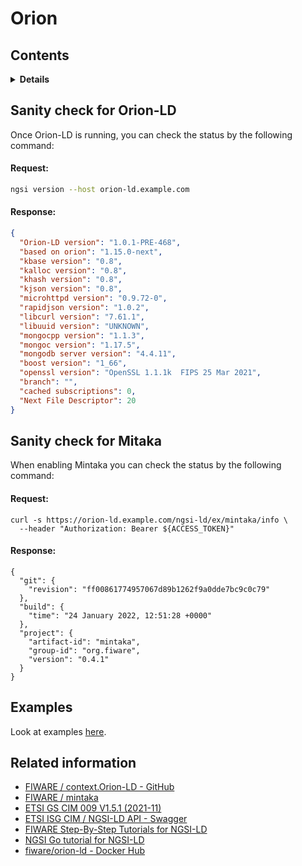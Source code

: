 # Orion

## Contents

<details>
<summary><strong>Details</strong></summary>

-   [Sanity check for Orion-LD](#sanity-check-for-orion-ld)
-   [Sanity check for Mitaka](#sanity-check-for-mitaka)
-   [Examples](#examples)
-   [Related information](#related-information)

</details>

## Sanity check for Orion-LD

Once Orion-LD is running, you can check the status by the following command:

#### Request:

```bash
ngsi version --host orion-ld.example.com
```

#### Response:

```json
{
  "Orion-LD version": "1.0.1-PRE-468",
  "based on orion": "1.15.0-next",
  "kbase version": "0.8",
  "kalloc version": "0.8",
  "khash version": "0.8",
  "kjson version": "0.8",
  "microhttpd version": "0.9.72-0",
  "rapidjson version": "1.0.2",
  "libcurl version": "7.61.1",
  "libuuid version": "UNKNOWN",
  "mongocpp version": "1.1.3",
  "mongoc version": "1.17.5",
  "mongodb server version": "4.4.11",
  "boost version": "1_66",
  "openssl version": "OpenSSL 1.1.1k  FIPS 25 Mar 2021",
  "branch": "",
  "cached subscriptions": 0,
  "Next File Descriptor": 20
}
```

## Sanity check for Mitaka

When enabling Mintaka you can check the status by the following command:

#### Request:

```
curl -s https://orion-ld.example.com/ngsi-ld/ex/mintaka/info \
  --header "Authorization: Bearer ${ACCESS_TOKEN}"
```

#### Response:

```
{
  "git": {
    "revision": "ff00861774957067d89b1262f9a0dde7bc9c0c79"
  },
  "build": {
    "time": "24 January 2022, 12:51:28 +0000"
  },
  "project": {
    "artifact-id": "mintaka",
    "group-id": "org.fiware",
    "version": "0.4.1"
  }
}
```

## Examples

Look at examples [here](https://github.com/lets-fiware/FIWARE-Big-Bang/tree/main/examples/orion-ld).

## Related information

-   [FIWARE / context.Orion-LD - GitHub](https://github.com/FIWARE/context.Orion-LD)
-   [FIWARE / mintaka](https://github.com/fiware/mintaka)
-   [ETSI GS CIM 009 V1.5.1 (2021-11)](https://www.etsi.org/deliver/etsi_gs/CIM/001_099/009/01.05.01_60/gs_CIM009v010501p.pdf)
-   [ETSI ISG CIM / NGSI-LD API - Swagger](https://forge.etsi.org/swagger/ui/?url=https://forge.etsi.org/rep/NGSI-LD/NGSI-LD/raw/master/spec/updated/generated/full_api.json)
-   [FIWARE Step-By-Step Tutorials for NGSI-LD](https://ngsi-ld-tutorials.readthedocs.io/en/latest/)
-   [NGSI Go tutorial for NGSI-LD](https://ngsi-go.letsfiware.jp/tutorial/ngsi-ld-crud/)
-   [fiware/orion-ld - Docker Hub](https://hub.docker.com/r/fiware/orion-ld)
